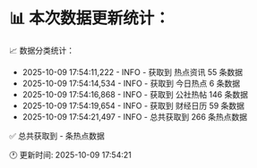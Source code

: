📊 本次数据更新统计：
==========================

📈 数据分类统计：
- 2025-10-09 17:54:11,222 - INFO - 获取到 热点资讯 55 条数据
- 2025-10-09 17:54:14,534 - INFO - 获取到 今日热点 6 条数据
- 2025-10-09 17:54:16,868 - INFO - 获取到 公社热帖 146 条数据
- 2025-10-09 17:54:19,654 - INFO - 获取到 财经日历 59 条数据
- 2025-10-09 17:54:21,497 - INFO - 总共获取到 266 条热点数据

✅ 总共获取到 - 条热点数据

🕐 更新时间: 2025-10-09 17:54:21
